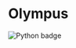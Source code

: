 # Olympus

![[Python badge](badge)](https://img.shields.io/badge/Python-3.12-%233776AB?logo=python&logoColor=white&labelColor=gray)

